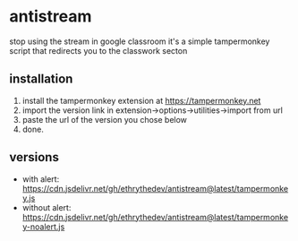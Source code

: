 # antistream
stop using the stream in google classroom 
it's a simple tampermonkey script that redirects you to the classwork secton


## installation
1. install the tampermonkey extension at https://tampermonkey.net
2. import the version link in extension->options->utilities->import from url
3. paste the url of the version you chose below
4. done.


## versions
* with alert: https://cdn.jsdelivr.net/gh/ethrythedev/antistream@latest/tampermonkey.js
* without alert: https://cdn.jsdelivr.net/gh/ethrythedev/antistream@latest/tampermonkey-noalert.js
